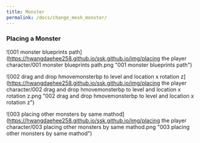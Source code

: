 ```yaml
---
title: Monster
permalink: /docs/change_mesh_monster/
---
```


### Placing a Monster

![001 monster blueprints path](https://hwangdaehee258.github.io/ssk.github.io/img/placing the player character/001 monster blueprints path.png "001 monster blueprints path")

![002 drag and drop hmovemonsterbp to level and location x rotation z](https://hwangdaehee258.github.io/ssk.github.io/img/placing the player character/002 drag and drop hmovemonsterbp to level and location x rotation z.png "002 drag and drop hmovemonsterbp to level and location x rotation z")

![003 placing other monsters by same mathod](https://hwangdaehee258.github.io/ssk.github.io/img/placing the player character/003 placing other monsters by same mathod.png "003 placing other monsters by same mathod")


